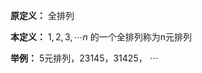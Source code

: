 **原定义：** 全排列  
  
**本定义：**  $1,2,3,\cdots n$ 的一个全排列称为n元排列  
  
**举例：** 5元排列，23145，31425， $\cdots$  
